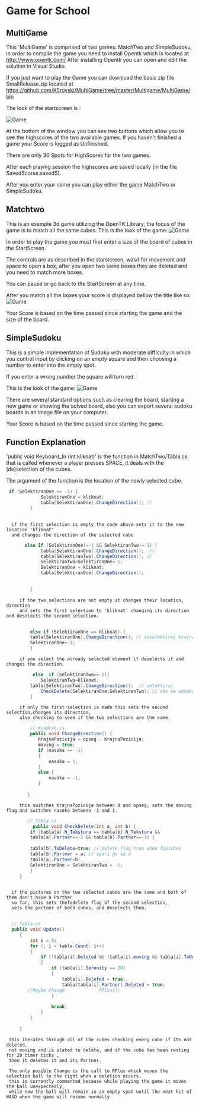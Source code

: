 Game for School
==================


MultiGame
-----------

This 'MultiGame' is comprised of two games: MatchTwo and SimpleSudoku, in order to compile the game you need to install Opentk which is located at http://www.opentk.com/
  After installing Opentk you can open and edit the solution in Visual Studio
  
  If you just want to play the Game you can download the basic zip file SmallRelease.zip located at https://github.com/K5rovski/MultiGame/tree/master/Multigame/MultiGame/bin
  
  
  The look of the startscreen is :
  
  
   ![Game](https://raw.githubusercontent.com/K5rovski/MultiGame/master/Multigame/StartScreen.png)
   
   At the bottom of the window you can see two buttons which allow you to see the highscores of the two available games.
   If you haven't finished a game your Score is logged as Unfinished.
   
   There are only 30 Spots for HighScores for the two games.
   
   After each playing session the highscores are saved locally (in the file SavedScores.savedS).
   
   After you enter your name you can play either the game MatchTwo or SimpleSudoku.
   
   
 
   
   
Matchtwo
---------

 This is an example 3d game utilizing the OpenTK Library, the focus of the game is to match all the same cubes. 
This is the look of the game:
![Game](https://raw.githubusercontent.com/K5rovski/MultiGame/master/Multigame/MatchTwo.png)

In order to play the game you must first enter a size of the board of cubes in the StartScreen.

The controls are as described in the starstcreen, wasd for movement and space to open a box, after you open two same boxes they are deleted and you need to match more boxes.

You can pause or go back to the StartScreen at any time.

After you match all the boxes your score is displayed bellow the title like so:
![Game](https://raw.githubusercontent.com/K5rovski/MultiGame/master/Multigame/MatchTwo_a\).png)

Your Score is based on the time passed since starting the game and the size of the board.


SimpleSudoku
-------------

This is a simple implementation of Sudoku with moderate difficulty in which you control input by clicking on an empty square and then choosing a number to enter into the empty spot.

If you enter a wrong number the square will turn red.

This is the look of the game:
![Game](https://raw.githubusercontent.com/K5rovski/MultiGame/master/Multigame/SimpleSudoku.png)

There are several standard options such as clearing the board, starting a new game or showing the solved board, also you can export several sudoku boards in an image file on your computer.

Your Score is based on the time passed since starting the game.


Function Explanation
------------------


 'public void Keyboard_In (int kliknat)' is the function in MatchTwo/Tabla.cs 
 that is called whenever a player presses SPACE, it deals with the (de)selection  of the cubes.
 
 The argument of the function is the location of the newly selected cube.
```csharp
 if (SelektiranOne == -1) {
             SelektiranOne = kliknat;
             tabla[SelektiranOne].ChangeDirection(); // 
         }
         
```
      if the first selection is empty the code above sets it to the new location 'kliknat' 
      and changes the direction of the selected cube
```cs    
       else if (SelektiranOne!=-1 && SelektiranTwo!=-1) {
             tabla[SelektiranOne].ChangeDirection();  // 
             tabla[SelektiranTwo].ChangeDirection(); //
             SelektiranTwo=SelektiranOne=-1;
             SelektiranOne = kliknat;
             tabla[SelektiranOne].ChangeDirection();
         
         
         }
```
         if the two selections are not empty it changes their location, direction 
         and sets the first selection to 'kliknat' changing its direction and deselects the second selection.
```csharp  
         
         else if (SelektiranOne == kliknat) { 
         tabla[SelektiranOne].ChangeDirection(); // odselektiraj krajna pozicija i nasoka
         SelektiranOne=-1;
         }
```       
         if you select the already selected element it deselects it and changes the direction.
```csharp     
          else  if (SelektiranTwo==-1){
             SelektiranTwo=kliknat;
         tabla[SelektiranTwo].ChangeDirection();  // selektiraj 
             CheckDelete(SelektiranOne,SelektiranTwo); // ako se ednakvi teksturite napravi selecttwo i izbrisi two 
         }
```     
         if only the first selection is made this sets the second selection,changes its direction,
         also checking to seee if the two selections are the same.
```csharp     
         // Kvadrat.cs
         public void ChangeDirection() {
            KrajnaPozicija = opseg - KrajnaPozicija;
            moving = true;
            if (nasoka == -1)
            {
                nasoka = 1;
            }
            else {
                nasoka = -1;
            }
        
        }
```     
         this switches KrajnaPozicija between 0 and opseg, sets the moving flag and switches nasoka between -1 and 1.
```csharp     
        // Tabla.cs
          public void CheckDelete(int a, int b) {
         if (tabla[a].N_Tekstura == tabla[b].N_Tekstura && 
         tabla[a].Partner==-1 && tabla[b].Partner==-1) { 
         
         tabla[b].ToDelete=true; // delete flag true when finishes 
         tabla[b].Partner = a; // spari go so a
         tabla[a].Partner=b;
         SelektiranOne = SelektiranTwo = -1;
         }
     }
         
```   
      if the pictures on the two selected cubes are the same and both of them don't have a Parther
      so far, this sets theTodelete flag of the second selection, 
      sets the partner of both cubes, and deselects them. 
```csharp
   
  // Tabla.cs
  public void Update()
     {
         int i = 0;
         for (; i < tabla.Count; i++)
         {
             if (!tabla[i].Deleted && !tabla[i].moving && tabla[i].ToDelete)
             {
                 if (tabla[i].Serenity == 20)
                 {
                     tabla[i].Deleted = true;
                     tabla[tabla[i].Partner].Deleted = true;
        //Maybe Change             RPlus();
                 }
                 
                 break;
             }
         }
        
     }
``` 
     this iterates through all of the cubes checking every cube if its not deleted,
     not moving and is slated to delete, and if the cube has been resting for 20 timer ticks , 
     then it deletes it and its Partner.
     
     The only posible Change is the call to RPlus which moves the selection ball to the right when a deletion occurs,
     this is currently commented because while playing the game it moves the ball unexpectedly,
     while now the ball will remain in an empty spot until the next hit of WASD when the game will resume normally.
 



